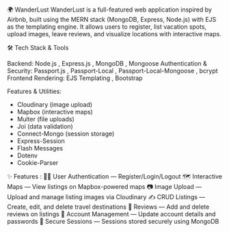 🌍 WanderLust
WanderLust is a full-featured web application inspired by Airbnb, built using the MERN stack (MongoDB, Express, Node.js) with EJS as the templating engine. It allows users to register, list vacation spots, upload images, leave reviews, and visualize locations with interactive maps.


🛠️ Tech Stack & Tools

Backend: Node.js , Express.js , MongoDB , Mongoose
Authentication & Security: Passport.js , Passport-Local , Passport-Local-Mongoose , bcrypt
Frontend Rendering: EJS Templating , Bootstrap

Features & Utilities:
- Cloudinary (image upload)
- Mapbox (interactive maps)
- Multer (file uploads)
- Joi (data validation)
- Connect-Mongo (session storage)
- Express-Session
- Flash Messages
- Dotenv
- Cookie-Parser

✨ Features :
🧑‍💻 User Authentication — Register/Login/Logout
🗺️ Interactive Maps — View listings on Mapbox-powered maps
📷 Image Upload — Upload and manage listing images via Cloudinary
✍️ CRUD Listings — Create, edit, and delete travel destinations
📝 Reviews — Add and delete reviews on listings
🧾 Account Management — Update account details and passwords
🔐 Secure Sessions — Sessions stored securely using MongoDB
